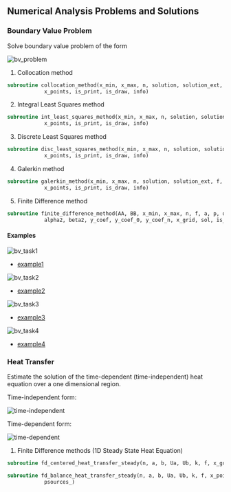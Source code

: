 ## Numerical Analysis Problems and Solutions

### Boundary Value Problem
Solve boundary value problem of the form

![bv_problem](https://user-images.githubusercontent.com/62307154/102728720-7848c380-433e-11eb-8f7c-a20760905ace.png)
1. Collocation method
```fortran
subroutine collocation_method(x_min, x_max, n, solution, solution_ext, f, a, p, q, basic, &
            x_points, is_print, is_draw, info)
```
2. Integral Least Squares method
```fortran
subroutine int_least_squares_method(x_min, x_max, n, solution, solution_ext, f, a, p, q, basic, &
            x_points, is_print, is_draw, info)
```
3. Discrete Least Squares method 
```fortran
subroutine disc_least_squares_method(x_min, x_max, n, solution, solution_ext, f, a, p, q, basic, &
            x_points, is_print, is_draw, info)
```
4. Galerkin method
```fortran
subroutine galerkin_method(x_min, x_max, n, solution, solution_ext, f, a, p, q, basic, &
            x_points, is_print, is_draw, info)
```
5. Finite Difference method
```fortran
subroutine finite_difference_method(AA, BB, x_min, x_max, n, f, a, p, q, alpha1, beta1, &
            alpha2, beta2, y_coef, y_coef_0, y_coef_n, x_grid, sol, is_print, is_draw, info)
```
#### Examples
![bv_task1](https://user-images.githubusercontent.com/62307154/102730439-d9c06080-4345-11eb-971c-030807730a08.png)

- [example1](https://github.com/Papelbon/numerical-anal/blob/main/Boundary%20Value%20Problem/task1.f90)

![bv_task2](https://user-images.githubusercontent.com/62307154/102729016-d1652700-433f-11eb-9ee4-e2ea0b139f18.png)

- [example2](https://github.com/Papelbon/numerical-anal/blob/main/Boundary%20Value%20Problem/task2.f90)

![bv_task3](https://user-images.githubusercontent.com/62307154/102729230-eb533980-4340-11eb-97f7-25084775cbdc.png)

- [example3](https://github.com/Papelbon/numerical-anal/blob/main/Boundary%20Value%20Problem/task3.f90)

![bv_task4](https://user-images.githubusercontent.com/62307154/102729860-83eab900-4343-11eb-948a-ab2a26330f8d.png)

- [example4](https://github.com/Papelbon/numerical-anal/blob/main/Boundary%20Value%20Problem/task4.f90)

### Heat Transfer
Estimate the solution of the time-dependent (time-independent) heat equation over a one dimensional region.

Time-independent form:

![time-independent](https://user-images.githubusercontent.com/62307154/102730324-69194400-4345-11eb-9b79-c7f54b7daf08.png)

Time-dependent form:

![time-dependent](https://user-images.githubusercontent.com/62307154/102730899-44be6700-4347-11eb-894f-a5c407dacb8e.png)
1. Finite Difference methods (1D Steady State Heat Equation)
```fortran
subroutine fd_centered_heat_transfer_steady(n, a, b, Ua, Ub, k, f, x_grid, sol, is_print, is_draw, info)
```
```fortran
subroutine fd_balance_heat_transfer_steady(n, a, b, Ua, Ub, k, f, x_points, sol, is_print, is_draw, info, &
            psources_)
```
